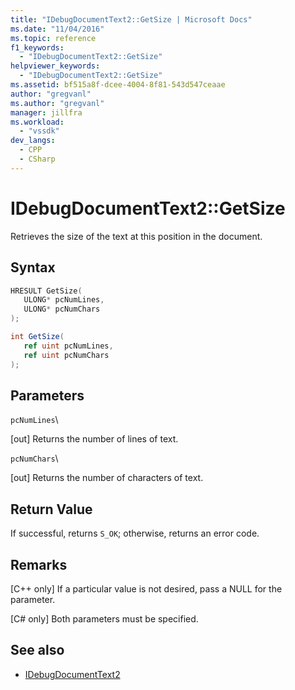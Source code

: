 ```yaml
---
title: "IDebugDocumentText2::GetSize | Microsoft Docs"
ms.date: "11/04/2016"
ms.topic: reference
f1_keywords:
  - "IDebugDocumentText2::GetSize"
helpviewer_keywords:
  - "IDebugDocumentText2::GetSize"
ms.assetid: bf515a8f-dcee-4004-8f81-543d547ceaae
author: "gregvanl"
ms.author: "gregvanl"
manager: jillfra
ms.workload:
  - "vssdk"
dev_langs:
  - CPP
  - CSharp
---
```

# IDebugDocumentText2::GetSize
Retrieves the size of the text at this position in the document.

## Syntax

```cpp
HRESULT GetSize( 
   ULONG* pcNumLines,
   ULONG* pcNumChars
);
```

```csharp
int GetSize( 
   ref uint pcNumLines,
   ref uint pcNumChars
);
```

## Parameters
 `pcNumLines`\

 [out] Returns the number of lines of text.

 `pcNumChars`\

 [out] Returns the number of characters of text.

## Return Value
 If successful, returns `S_OK`; otherwise, returns an error code.

## Remarks

 [C++ only] If a particular value is not desired, pass a NULL for the parameter.


 [C# only] Both parameters must be specified.

## See also
- [IDebugDocumentText2](../../../extensibility/debugger/reference/idebugdocumenttext2.md)
